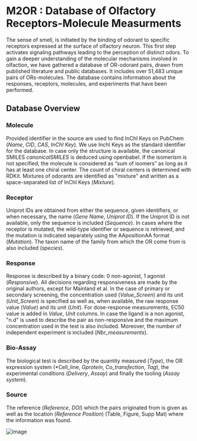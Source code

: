 # M2OR : Database of Olfactory Receptors-Molecule Measurments

The sense of smell, is initiated by the binding of odorant to specific receptors expressed at the
surface of olfactory neuron. This first step activates signaling pathways leading to the perception
of distinct odors. To gain a deeper understanding of the molecular mechanisms involved in
olfaction, we have gathered a database of OR-odorant pairs, drawn from published literature and
public databases. It includes over 51,483 unique pairs of ORs-molecules. The database contains
information about the responses, receptors, molecules, and experiments that have been performed.

## Database Overview

### Molecule
Provided identifier in the source are used to find InChI Keys on PubChem (*Name*, *CID*, 
*CAS*, *InChI Key*). We use InchI Keys as the standard identifier for the database. In case only the structure is available, 
the canonical SMILES *canonicalSMILES* is deduced using openbabel. If the isomerism is not specified, the molecule 
is considered as “sum of isomers” as long as it has at least one chiral center. The count of chiral centers is determined with RDKit. 
Mixtures of odorants are identified as "mixture" and written as a space-separated list of InChI Keys (*Mixture*).

### Receptor
Uniprot IDs are obtained from either the sequence, given identifiers, or when necessary, the name (*Gene Name*, *Uniprot ID*). 
If the Uniprot ID is not available, only the sequence is included (*Sequence*). In cases where the receptor is mutated, 
the wild-type identifier or sequence is retrieved, and the mutation is indicated separately using the AApositionAA format (*Mutation*). 
The taxon name of the family from which the OR come from is also included (*species*).

### Response
Response is described by a binary code: 0 non-agonist, 1 agonist (*Responsive*). All decisions regarding responsiveness 
are made by the original authors, except for Mainland et al. In the case of primary or secondary screening, 
the concentration used (*Value_Screen*) and its unit (*Unit_Screen*) is specified as well as, when available, the raw response value 
(*Value*) and its unit (*Unit*). For dose-response measurements, EC50 value is added in *Value*, *Unit* columns. 
In case the ligand is a non agonist, "n.d" is used to describe the pair as non-responsive and the maximum concentration used in the test is also included.
Moreover, the number of independent experiment is included (*Nbr_measurements*). 

### Bio-Assay
The biological test is described by the quantity measured (*Type*), the OR expression system (*Cell_line, *Gprotein*, *Co_transfection*, *Tag*), 
the experimental conditions (*Delivery*, *Assay*) and finally the tooling (*Assay system*). 

### Source
The reference (*Reference*, *DOI*) which the pairs originated from is given as well as the location (*Reference Position*) (Table, Figure, Supp Mat) 
where the information was found. 

![image](https://user-images.githubusercontent.com/73403769/235442338-85d09711-8130-4c8f-974b-108e759975d3.png)
